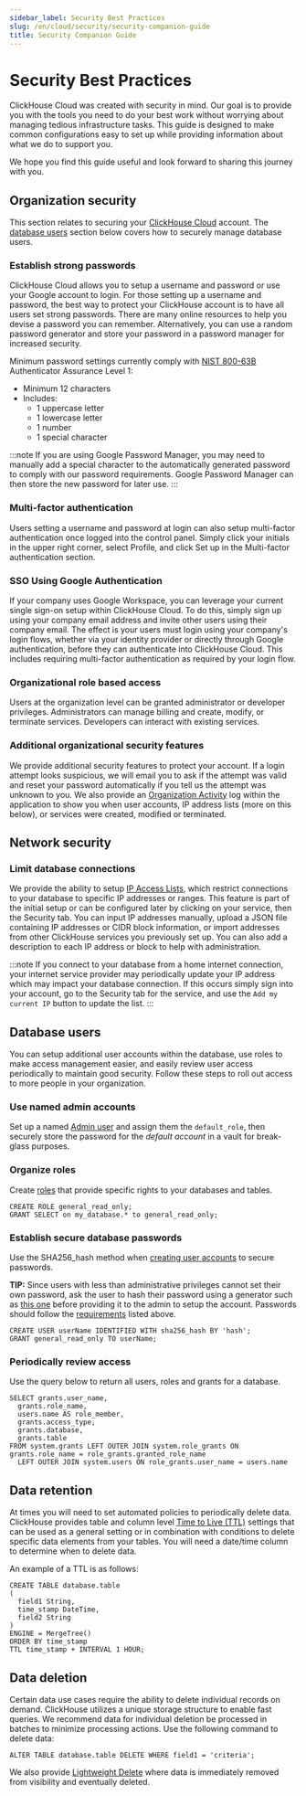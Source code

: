 ```yaml
---
sidebar_label: Security Best Practices
slug: /en/cloud/security/security-companion-guide
title: Security Companion Guide
---
```

# Security Best Practices

ClickHouse Cloud was created with security in mind. Our goal is to provide you with the tools you need to do your best work without worrying about
managing tedious infrastructure tasks. This guide is designed to make common configurations easy to set up while providing information about
what we do to support you.

We hope you find this guide useful and look forward to sharing this journey with you.

## Organization security
This section relates to securing your [ClickHouse Cloud](https://clickhouse.cloud/) account. The [database users](#database-users) section below covers how to securely manage database users.

### Establish strong passwords
ClickHouse Cloud allows you to setup a username and password or use your Google account to login. For those setting up a username and password, the
best way to protect your ClickHouse account is to have all users set strong passwords. There are many online resources to help you devise a password
you can remember. Alternatively, you can use a random password generator and store your password in a password manager for increased security.

Minimum password settings currently comply with [NIST 800-63B](https://pages.nist.gov/800-63-3/sp800-63b.html#sec4) Authenticator Assurance Level 1:
- Minimum 12 characters
- Includes:
   - 1 uppercase letter
   - 1 lowercase letter
   - 1 number
   - 1 special character

:::note
If you are using Google Password Manager, you may need to manually add a special character to the automatically generated password
to comply with our password requirements. Google Password Manager can then store the new password for later use.
:::

### Multi-factor authentication
Users setting a username and password at login can also setup multi-factor authentication once logged into the control panel. Simply click your
initials in the upper right corner, select Profile, and click Set up in the Multi-factor authentication section.

### SSO Using Google Authentication
If your company uses Google Workspace, you can leverage your current single sign-on setup within ClickHouse Cloud. To do this, simply sign up using your company email address and invite other users using their company email. The effect is your users must login using your company's login flows, whether via your identity provider or directly through Google authentication, before they can authenticate into ClickHouse Cloud. This includes requiring multi-factor authentication as required by your login flow.

### Organizational role based access
Users at the organization level can be granted administrator or developer privileges. Administrators can manage billing and create, modify, or
terminate services. Developers can interact with existing services.

### Additional organizational security features
We provide additional security features to protect your account. If a login attempt looks suspicious, we will email you to ask if the attempt was
valid and reset your password automatically if you tell us the attempt was unknown to you. We also provide an [Organization Activity](/docs/en/cloud/security/activity-log.md) log within the application to show you when user accounts, IP address lists (more on this below), or services were created, modified or terminated.

## Network security
### Limit database connections
We provide the ability to setup [IP Access Lists](/docs/en/cloud/security/ip-access-list.md), which restrict connections to your database to
specific IP addresses or ranges. This feature is part of the initial setup or can be configured later by clicking on your service, then the Security tab. You can input IP addresses manually, upload a JSON file containing IP addresses or CIDR block information, or import addresses from other ClickHouse services you previously set up. You can also add a description to each IP address or block to help with administration.

:::note
If you connect to your database from a home internet connection, your internet service provider may periodically update your IP address which may impact your database connection. If this occurs simply sign into your account, go to the Security tab for the service, and use the `Add my current IP` button to update the list.
:::

## Database users
You can setup additional user accounts within the database, use roles to make access management easier, and easily review user access periodically
to maintain good security. Follow these steps to roll out access to more people in your organization.

### Use named admin accounts
Set up a named [Admin user](/docs/en/cloud/manage/users-and-roles.md/#admin-user) and assign them the `default_role`, then securely store the password for the _default account_ in a vault for break-glass purposes.

### Organize roles
Create [roles](/docs/en/sql-reference/statements/create/role.md) that provide specific rights to your databases and tables.
```
CREATE ROLE general_read_only;
GRANT SELECT on my_database.* to general_read_only;
```
### Establish secure database passwords
Use the SHA256_hash method when [creating user accounts](/docs/en/sql-reference/statements/create/user.md) to secure passwords.

**TIP:** Since users with less than administrative privileges cannot set their own password, ask the user to hash their password using a generator
such as [this one](https://tools.keycdn.com/sha256-online-generator) before providing it to the admin to setup the account. Passwords should follow the [requirements](#establish-strong-passwords) listed above.

```
CREATE USER userName IDENTIFIED WITH sha256_hash BY 'hash';
GRANT general_read_only TO userName;
```
### Periodically review access
Use the query below to return all users, roles and grants for a database.

```
SELECT grants.user_name,
  grants.role_name,
  users.name AS role_member,
  grants.access_type,
  grants.database,
  grants.table
FROM system.grants LEFT OUTER JOIN system.role_grants ON grants.role_name = role_grants.granted_role_name
  LEFT OUTER JOIN system.users ON role_grants.user_name = users.name
```

## Data retention
At times you will need to set automated policies to periodically delete data. ClickHouse provides table and column level [Time to Live (TTL)](/docs/en/engines/table-engines/mergetree-family/mergetree.md/#table_engine-mergetree-ttl) settings that can be used as a general setting or in combination with conditions to delete specific data elements from your tables. You will need a date/time column to determine when to delete data.

An example of a TTL is as follows:
```
CREATE TABLE database.table
(
  field1 String,
  time_stamp DateTime,
  field2 String
)
ENGINE = MergeTree()
ORDER BY time_stamp
TTL time_stamp + INTERVAL 1 HOUR;
```

## Data deletion
Certain data use cases require the ability to delete individual records on demand. ClickHouse utilizes a unique storage structure to enable fast queries. We recommend data for individual deletion be processed in batches to minimize processing actions. Use the following command to delete data:
```
ALTER TABLE database.table DELETE WHERE field1 = 'criteria';
```
We also provide [Lightweight Delete](/docs/en/sql-reference/statements/delete.md/#lightweight-delete-internals) where data is immediately removed from visibility and eventually deleted.
